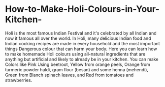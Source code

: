 # How-to-Make-Holi-Colours-in-Your-Kitchen-
Holi is the most famous Indian Festival and it's celebrated by all Indian and now it famous all over the world. In Holi, many delicious Indian food and Indian cooking recipes are made in every household and the most important things Dangerous colour that can harm your body. Here you can learn how to make homemade Holi colours using all-natural ingredients that are anything but artificial and likely to already be in your kitchen. You can make Colors like Pink Using beetroot, Yellow from orange peels, Orange from turmeric powder haldi, gram flour (besan) and some henna (mehendi), Green from Blanch spinach leaves, and Red from tomatoes and strawberries.
